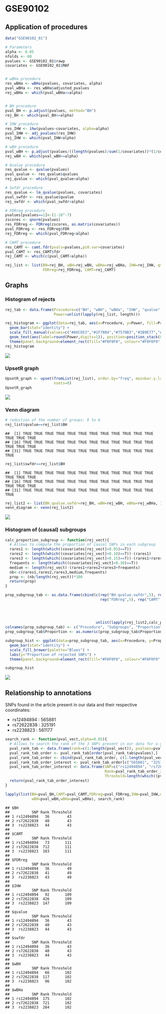 # GSE90102

## Application of procedures

``` r
data("GSE90102_01")

# Parameters
alpha <- 0.05
nfolds <- 60
pvalues <- GSE90102_01$rawp
covariates <- GSE90102_01$MAF


# wBHa procedure
res_wBHa <- wBHa(pvalues, covariates, alpha)
pval_wBHa <- res_wBHa$adjusted_pvalues
rej_wBHa <- which(pval_wBHa<=alpha)


# BH procedure 
pval_BH <- p.adjust(pvalues, method="BH")
rej_BH <- which(pval_BH<=alpha)

# IHW procedure
res_IHW <- ihw(pvalues~covariates, alpha=alpha)
pval_IHW <- adj_pvalues(res_IHW)
rej_IHW <- which(pval_IHW<alpha)

# wBH procedure
pval_wBH <- p.adjust(pvalues/((length(pvalues)/sum(1/covariates))*(1/covariates)), method="BH")
rej_wBH <- which(pval_wBH<=alpha)

# Qvalue procedure
res_qvalue <- qvalue(pvalues)
pval_qvalue <- res_qvalue$qvalues
rej_qvalue <- which(pval_qvalue<alpha)

# Swfdr procedure
res_qvalue <- lm_qvalue(pvalues, covariates)
pval_swfdr <- res_qvalue$qvalue
rej_swfdr <- which(pval_swfdr<alpha)

# FDRreg procedure
pvalues[pvalues==1]<-(1-10^-7)
zscores <- qnorm(pvalues)
res_FDRreg <- FDRreg(zscores, as.matrix(covariates))
pval_FDRreg <- res_FDRreg$FDR
rej_FDRreg <- which(pval_FDRreg<alpha)

# CAMT procedure
res_CAMT <- camt.fdr(pvals=pvalues,pi0.var=covariates)
pval_CAMT <- res_CAMT$fdr
rej_CAMT <- which(c(pval_CAMT<alpha))

rej_list <- list(BH=rej_BH, wBH=rej_wBH, wBHa=rej_wBHa, IHW=rej_IHW, qvalue=rej_qvalue, swfdr=rej_swfdr, 
                 FDRreg=rej_FDRreg, CAMT=rej_CAMT)
```

## Graphs

### Histogram of rejects

``` r
rej_tab <- data.frame(Procedure=c("BH", "wBH", "wBHa", "IHW", "qvalue", "swfdr", "FDRreg", "CAMT"), 
                      Power=unlist(lapply(rej_list, length)))

rej_histogram <- ggplot(data=rej_tab, aes(x=Procedure, y=Power, fill=Procedure)) + 
  geom_bar(stat="identity") + 
  scale_fill_manual(values=c("#A6CEE3","#1F78B4","#7570B3","#1B9E77","#DADAEB","#D9D9D9","#E69F00","#E31A1C")) + 
  geom_text(aes(label=round(Power,digits=1)), position=position_stack(0.5), color="white", fontface=c("bold")) + 
  theme(panel.background=element_rect(fill="#F0F0F0", colour="#F0F0F0", size=0.5, linetype="solid"), panel.grid.major=element_line(size=0.5, linetype="solid", colour="white"), panel.grid.minor=element_line(size=0.25, linetype="solid", colour="white"))
rej_histogram
```

![](GSE90102_2_files/figure-markdown_github/Histogram_rejects-1.png)

### UpsetR graph

``` r
UpsetR_graph <- upset(fromList(rej_list), order.by="freq", mainbar.y.label="SNP", sets.x.label="Nb of rejections", 
                      nsets=8)
UpsetR_graph
```

![](GSE90102_2_files/figure-markdown_github/UpsetR-1.png)

### Venn diagram

``` r
# reduction of the number of groups: 8 to 6
rej_list$qvalue==rej_list$BH
```

    ##  [1] TRUE TRUE TRUE TRUE TRUE TRUE TRUE TRUE TRUE TRUE TRUE TRUE TRUE TRUE TRUE
    ## [16] TRUE TRUE TRUE TRUE TRUE TRUE TRUE TRUE TRUE TRUE TRUE TRUE TRUE TRUE TRUE
    ## [31] TRUE TRUE TRUE TRUE TRUE TRUE TRUE TRUE TRUE TRUE TRUE TRUE TRUE

``` r
rej_list$swfdr==rej_list$BH
```

    ##  [1] TRUE TRUE TRUE TRUE TRUE TRUE TRUE TRUE TRUE TRUE TRUE TRUE TRUE TRUE TRUE
    ## [16] TRUE TRUE TRUE TRUE TRUE TRUE TRUE TRUE TRUE TRUE TRUE TRUE TRUE TRUE TRUE
    ## [31] TRUE TRUE TRUE TRUE TRUE TRUE TRUE TRUE TRUE TRUE TRUE TRUE TRUE

``` r
rej_list2 <- list(BH.qvalue.swfdr=rej_BH, wBH=rej_wBH, wBHa=rej_wBHa, IHW=rej_IHW, FDRreg=rej_FDRreg, CAMT=rej_CAMT)
venn_diagram <- venn(rej_list2)
```

![](GSE90102_2_files/figure-markdown_github/Venn-1.png)

### Histogram of (causal) subgroups

``` r
calc_proportion_subgroup <- function(rej_vect){
  # Allows to compute the proportion of causal SNPs in each subgroup
  rares1 <- length(which((covariates[rej_vect]<0.05)==T))
  rares2 <- length(which((covariates[rej_vect]<0.10)==T))-(rares1)
  rares3 <- length(which((covariates[rej_vect]<0.15)==T))-(rares1+rares2)
  frequents <- length(which((covariates[rej_vect]>0.30)==T))
  medium <- length(rej_vect)-(rares1+rares2+rares3+frequents)
  nb<-c(rares1,rares2,rares3,medium,frequents)
  prop <- (nb/length(rej_vect))*100
  return(prop)
}

prop_subgroup_tab <- as.data.frame(cbind(c(rep("BH.qvalue.swfdr",5), rep("wBH",5), rep("wBHa",5), rep("IHW",5),
                                           rep("FDRreg",5), rep("CAMT",5)),c("5.Rare (MAF<0.05)", 
                                                                             "4.Rare (0.05<MAF<0.1)",
                                                                             "3.Rare (0.1<MAF<0.15)", 
                                                                             "2.Medium (0.15<MAF<0.3)", 
                                                                             "1.Frequent (0.3<MAF)"), 
                                         unlist(lapply(rej_list2,calc_proportion_subgroup))))
colnames(prop_subgroup_tab) <- c("Procedure", "Subgroups", "Proportion")
prop_subgroup_tab$Proportion <- as.numeric(prop_subgroup_tab$Proportion)

subgroup_hist <- ggplot(data=prop_subgroup_tab, aes(x=Procedure, y=Proportion, fill=Subgroups)) +
  geom_bar(stat="identity") + 
  scale_fill_brewer(palette="Blues") +
  labs(y="Proportion of rejected SNPs") +
  theme(panel.background=element_rect(fill="#F0F0F0", colour="#F0F0F0", size=0.5, linetype="solid"), panel.grid.major=element_line(size=0.5, linetype="solid", colour="white"), panel.grid.minor=element_line(size=0.25, linetype="solid", colour="white"))

subgroup_hist
```

![](GSE90102_2_files/figure-markdown_github/Histogram_subgoups-1.png)

## Relationship to annotations

SNPs found in the article present in our data and their respective
coordinates:

-   rs12494894 : 565881
-   rs72622838 : 325191
-   rs2238823 : 561177

``` r
search_rank <- function(pval_vect,alpha=0.05){
  # Allows to search the rank of the 3 SNPs present in our data for a given procedure
  pval_rank_tab <- data.frame(rank=c(1:length(pval_vect)), pvalues=pval_vect)
  pval_rank_tab_order <- pval_rank_tab[order(pval_rank_tab$pvalues),]
  pval_rank_tab_order <- cbind(pval_rank_tab_order, c(1:length(pval_vect)))
  pval_rank_tab_order_interest <- pval_rank_tab_order[c("565881", "325191", "561177"),] 
  pval_rank_tab_order_interest <- data.frame(SNP=c("rs12494894", "rs72622838", "rs2238823"), 
                                             Rank=pval_rank_tab_order_interest[,3], 
                                             Threshold=length(which((pval_vect<alpha))))
  return(pval_rank_tab_order_interest)
}

lapply(list(BH=pval_BH,CAMT=pval_CAMT,FDRreg=pval_FDRreg,IHW=pval_IHW,qvalue=pval_qvalue,swfdr=pval_swfdr,
            wBH=pval_wBH,wBHa=pval_wBHa), search_rank)
```

    ## $BH
    ##          SNP Rank Threshold
    ## 1 rs12494894   36        43
    ## 2 rs72622838   40        43
    ## 3  rs2238823   44        43
    ## 
    ## $CAMT
    ##          SNP Rank Threshold
    ## 1 rs12494894   73       111
    ## 2 rs72622838  712       111
    ## 3  rs2238823  103       111
    ## 
    ## $FDRreg
    ##          SNP Rank Threshold
    ## 1 rs12494894   36        49
    ## 2 rs72622838   41        49
    ## 3  rs2238823   43        49
    ## 
    ## $IHW
    ##          SNP Rank Threshold
    ## 1 rs12494894   92       109
    ## 2 rs72622838  426       109
    ## 3  rs2238823  147       109
    ## 
    ## $qvalue
    ##          SNP Rank Threshold
    ## 1 rs12494894   36        43
    ## 2 rs72622838   40        43
    ## 3  rs2238823   44        43
    ## 
    ## $swfdr
    ##          SNP Rank Threshold
    ## 1 rs12494894   36        43
    ## 2 rs72622838   40        43
    ## 3  rs2238823   44        43
    ## 
    ## $wBH
    ##          SNP Rank Threshold
    ## 1 rs12494894   66       102
    ## 2 rs72622838  117       102
    ## 3  rs2238823   96       102
    ## 
    ## $wBHa
    ##          SNP Rank Threshold
    ## 1 rs12494894  175       102
    ## 2 rs72622838  721       102
    ## 3  rs2238823  284       102
